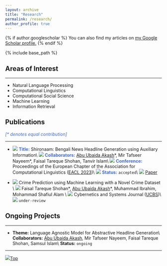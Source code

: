 ```yaml
---
layout: archive
title: "Research"
permalink: /research/
author_profile: true
---
```


{% if author.googlescholar %}
  You can also find my articles on <u><a href="{{author.googlescholar}}">my Google Scholar profile</a>.</u>
{% endif %}

{% include base_path %}

## Areas of Interest

---

* Natural Language Processing
* Computational Linguistics
* Computational Social Science
* Machine Learning
* Information Retrieval

## Publications
<span style="color:RoyalBlue">_[* denotes equal contribution]_</span>

---

* <img src="https://abuubaida.github.io/images/documents_1.png"/> <span style="color:RoyalBlue">**Title:**</span> Shironaam: Bengali News Headline Generation using Auxiliary Information\\
<img src="https://abuubaida.github.io/images/collaboration_1.png"/> <span style="color:RoyalBlue">**Collaborators:**</span> <ins>Abu Ubaida Akash</ins>\*, Mir Tafseer Nayeem\*, Faisal Tareque Shohan, Tanvir Islam\\
<img src="https://abuubaida.github.io/images/conference_1.png"/> <span style="color:RoyalBlue">**Conference:**</span> Proceedings of the European Chapter of the Association for Computational Linguistics ([EACL 2023](https://2023.eacl.org/))\\
<img src="https://abuubaida.github.io/images/status_1.png"/> <span style="color:RoyalBlue">**Status:**</span> `accepted`\\
<img src="https://abuubaida.github.io/images/pointer.png"/> [Paper](https://abuubaida.github.io/files/Shironaam_EACL_2023.pdf)


* <img src="https://abuubaida.github.io/images/documents_1.png"/> Crime Prediction using Machine Learning with a Novel Crime Dataset \\
<img src="https://abuubaida.github.io/images/collaboration_1.png"/> Faisal Tareque Shohan\*, <ins>Abu Ubaida Akash</ins>\*, Muhammad Ibrahim, Mohammad Shafiul Alam \\
<img src="https://abuubaida.github.io/images/conference_2.png"/> Cybernetics and Systems Journal ([UCBS](https://www.tandfonline.com/journals/ucbs20))\\
<img src="https://abuubaida.github.io/images/status_2.png"/> `under-review`

## Ongoing Projects

---

<!-- Systems for automatically creating headlines might help editors come up with catchy titles that would draw readers or visitors. However, due to the lack of adequate parallel data for low-resource languages like Bengali and the lack of ideal methods to develop a system for headline generation using pre-trained language models, particularly for lengthy news articles, the performance of headline generation systems remains challenging. In order to overcome these difficulties, we offer a sizable dataset in Bengali and use our innovative approach to enhance the headlines that are created. -->

* **Theme:** Language Agnostic Model for Abstractive Headline Generation\\
**Collaborators:** <ins>Abu Ubaida Akash</ins>, Mir Tafseer Nayeem, Faisal Tareque Shohan, Samsul Islam\\
**Status:** `ongoing`

<!-- {% for post in site.research reversed %}
  {% include archive-single.html %}
{% endfor %} -->

---

[<img src="https://img.icons8.com/emoji/24/000000/up-arrow-emoji.png"/>](https://abuubaida.github.io/research/#)[Top](https://abuubaida.github.io/research/#)
